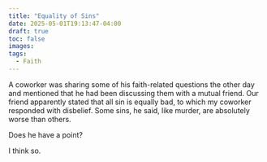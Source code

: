 ```yaml
---
title: "Equality of Sins"
date: 2025-05-01T19:13:47-04:00
draft: true
toc: false
images:
tags:
  - Faith
---
```



A coworker was sharing some of his faith-related questions the other day and mentioned that he had been discussing them with a mutual friend. Our friend apparently stated that all sin is equally bad, to which my coworker responded with disbelief. Some sins, he said, like murder, are absolutely worse than others.

Does he have a point?

I think so. 
